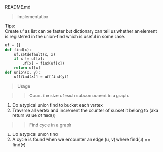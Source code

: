 README.md
> Implementation  

Tips:   
Create uf as list can be faster but dictionary can tell us whether an element is registered in the union-find which is useful in some case.  
```python  
uf = {}  
def find(x):  
    uf.setdefault(x, x)  
    if x != uf[x]:  
        uf[x] = find(uf[x])  
    return uf[x]  
def union(x, y):  
    uf[find(x)] = uf[find(y)]  
```  

> Usage  

>> Count the size of each subcomponent in a graph.   
1. Do a typical union find to bucket each vertex  
2. Traverse all vertex and increment the counter of subset it belong to (aka return value of find())  

>> Find cycle in a graph  
1. Do a typical union find  
2. A cycle is found when we encounter an edge (u, v) where find(u) == find(v)  

